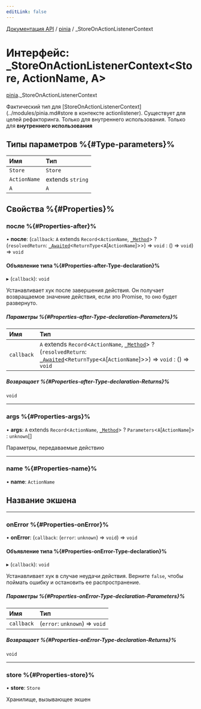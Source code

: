 ```yaml
---
editLink: false
---
```


[Документация API](../index.md) / [pinia](../modules/pinia.md) / \_StoreOnActionListenerContext

# Интерфейс: \_StoreOnActionListenerContext<Store, ActionName, A\>

[pinia](../modules/pinia.md).\_StoreOnActionListenerContext

Фактический тип для [StoreOnActionListenerContext](../modules/pinia.md#store в контексте actionlistener). Существует для
целей рефакторинга. Только для внутреннего использования.
Только для **внутреннего использования**

## Типы параметров %{#Type-parameters}%

| Имя          | Тип              |
| :----------- | :--------------- |
| `Store`      | `Store`          |
| `ActionName` | extends `string` |
| `A`          | `A`              |

## Свойства %{#Properties}%

### после %{#Properties-after}%

• **после**: (`callback`: `A` extends `Record`<`ActionName`, [`_Method`](../modules/pinia.md#_method)\> ? (`resolvedReturn`: [`_Awaited`](../modules/pinia.md#_awaited)<`ReturnType`<`A`[`ActionName`]\>\>) => `void` : () => `void`) => `void`

#### Объявление типа %{#Properties-after-Type-declaration}%

▸ (`callback`): `void`

Устанавливает хук после завершения действия. Он получает возвращаемое значение действия, если это Promise, то оно будет развернуто.

##### Параметры %{#Properties-after-Type-declaration-Parameters}%

| Имя        | Тип                                                                                                                                                                                                        |
| :--------- | :--------------------------------------------------------------------------------------------------------------------------------------------------------------------------------------------------------- |
| `callback` | `A` extends `Record`<`ActionName`, [`_Method`](../modules/pinia.md#_method)\> ? (`resolvedReturn`: [`_Awaited`](../modules/pinia.md#_awaited)<`ReturnType`<`A`[`ActionName`]\>\>) => `void` : () => `void` |

##### Возвращает %{#Properties-after-Type-declaration-Returns}%

`void`

---

### args %{#Properties-args}%

• **args**: `A` extends `Record`<`ActionName`, [`_Method`](../modules/pinia.md#_method)\> ? `Parameters`<`A`[`ActionName`]\> : `unknown`[]

Параметры, передаваемые действию

---

### name %{#Properties-name}%

• **name**: `ActionName`

## Название экшена

---

### onError %{#Properties-onError}%

• **onError**: (`callback`: (`error`: `unknown`) => `void`) => `void`

#### Объявление типа %{#Properties-onError-Type-declaration}%

▸ (`callback`): `void`

Устанавливает хук в случае неудачи действия. Верните `false`, чтобы поймать ошибку и остановить ее распространение.

##### Параметры %{#Properties-onError-Type-declaration-Parameters}%

| Имя        | Тип                            |
| :--------- | :----------------------------- |
| `callback` | (`error`: `unknown`) => `void` |

##### Возвращает %{#Properties-onError-Type-declaration-Returns}%

`void`

---

### store %{#Properties-store}%

• **store**: `Store`

Хранилище, вызывающее экшен
